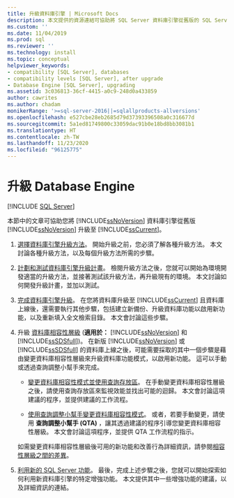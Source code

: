 ```yaml
---
title: 升級資料庫引擎 | Microsoft Docs
description: 本文提供的資源連結可協助將 SQL Server 資料庫引擎從舊版的 SQL Server 升級到 SQL Server 2019。
ms.custom: ''
ms.date: 11/04/2019
ms.prod: sql
ms.reviewer: ''
ms.technology: install
ms.topic: conceptual
helpviewer_keywords:
- compatibility [SQL Server], databases
- compatibility levels [SQL Server], after upgrade
- Database Engine [SQL Server], upgrading
ms.assetid: 3c036813-36cf-4415-a0c9-248d0a433859
author: cawrites
ms.author: chadam
monikerRange: '>=sql-server-2016||=sqlallproducts-allversions'
ms.openlocfilehash: e527cbe28eb2685d79d37393396508a0c316677d
ms.sourcegitcommit: 5a1ed81749800c33059dac91b0e18bd8bb3081b1
ms.translationtype: HT
ms.contentlocale: zh-TW
ms.lasthandoff: 11/23/2020
ms.locfileid: "96125775"
---
```

# <a name="upgrade-database-engine"></a>升級 Database Engine

 [!INCLUDE [SQL Server](../../includes/applies-to-version/sqlserver.md)]
  
  本節中的文章可協助您將 [!INCLUDE[ssNoVersion](../../includes/ssnoversion-md.md)] 資料庫引擎從舊版 [!INCLUDE[ssNoVersion](../../includes/ssnoversion-md.md)] 升級至 [!INCLUDE[ssCurrent](../../includes/sscurrent-md.md)]。  
  
1.  [選擇資料庫引擎升級方法](../../database-engine/install-windows/choose-a-database-engine-upgrade-method.md)。 開始升級之前，您必須了解各種升級方法。 本文討論各種升級方法，以及每個升級方法所需的步驟。  
  
2.  [計劃和測試資料庫引擎升級計畫](../../database-engine/install-windows/plan-and-test-the-database-engine-upgrade-plan.md)。 檢閱升級方法之後，您就可以開始為環境開發適當的升級方法，並接著測試該升級方法，再升級現有的環境。 本文討論如何開發升級計畫，並加以測試。  
  
3.  [完成資料庫引擎升級](../../database-engine/install-windows/complete-the-database-engine-upgrade.md)。 在您將資料庫升級至 [!INCLUDE[ssCurrent](../../includes/sscurrent-md.md)] 且資料庫上線後，還需要執行其他步驟，包括建立新備份、升級資料庫功能以啟用新功能，以及重新填入全文檢索目錄。 本文會討論這些步驟。  
  
4.  升級 [資料庫相容性層級](../../t-sql/statements/alter-database-transact-sql-compatibility-level.md#compatibility-levels-and-database-engine-upgrades) (**適用於：** [!INCLUDE[ssNoVersion](../../includes/ssnoversion-md.md)] 和 [!INCLUDE[ssSDSfull](../../includes/sssdsfull-md.md)])。 在新版 [!INCLUDE[ssNoVersion](../../includes/ssnoversion-md.md)] 或 [!INCLUDE[ssSDSfull](../../includes/sssdsfull-md.md)] 的資料庫上線之後，可能需要採取的其中一個步驟是藉由變更資料庫相容性層級來升級資料庫功能模式，以啟用新功能。 這可以手動或透過查詢調整小幫手來完成。 

    - [變更資料庫相容性模式並使用查詢存放區](../../database-engine/install-windows/change-the-database-compatibility-mode-and-use-the-query-store.md)。 在手動變更資料庫相容性層級之後，請使用查詢存放區來監視效能並找出可能的迴歸。 本文會討論這項建議的程序，並提供建議的工作流程。  

    - [使用查詢調整小幫手變更資料庫相容性模式](../../relational-databases/performance/upgrade-dbcompat-using-qta.md)。 或者，若要手動變更，請使用 **查詢調整小幫手 (QTA)** ，讓其透過建議的程序引導您變更資料庫相容性層級。 本文會討論這項程序，並提供 QTA 工作流程的指示。  

    如需變更資料庫相容性層級後可用的新功能和改善行為詳細資訊，請參閱[相容性層級之間的差異](../../t-sql/statements/alter-database-transact-sql-compatibility-level.md#compatibility-levels-and-stored-procedures)。

5.  [利用新的 SQL Server 功能](https://www.microsoft.com/sql-server/sql-server-2019)。 最後，完成上述步驟之後，您就可以開始探索如何利用新資料庫引擎的特定增強功能。 本文提供其中一些增強功能的建議，以及詳細資訊的連結。  
  
  
